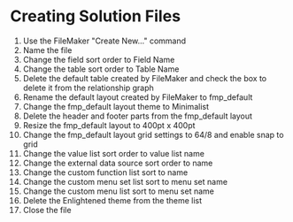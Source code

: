 # Creating Solution Files
1. Use the FileMaker "Create New..." command
1. Name the file
1. Change the field sort order to Field Name
1. Change the table sort order to Table Name
1. Delete the default table created by FileMaker and check the box to delete it from the relationship graph
1. Rename the default layout created by FileMaker to fmp_default
1. Change the fmp_default layout theme to Minimalist
1. Delete the header and footer parts from the fmp_default layout
1. Resize the fmp_default layout to 400pt x 400pt
1. Change the fmp_default layout grid settings to 64/8 and enable snap to grid
1. Change the value list sort order to value list name
1. Change the external data source sort order to name
1. Change the custom function list sort to name
1. Change the custom menu set list sort to menu set name
1. Change the custom menu list sort to menu set name
1. Delete the Enlightened theme from the theme list
1. Close the file

